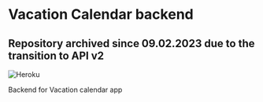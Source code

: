 # Vacation Calendar backend

## Repository archived since 09.02.2023 due to the transition to API v2

![Heroku](https://heroku-badge.herokuapp.com/?app=vcl-be)

Backend for Vacation calendar app
